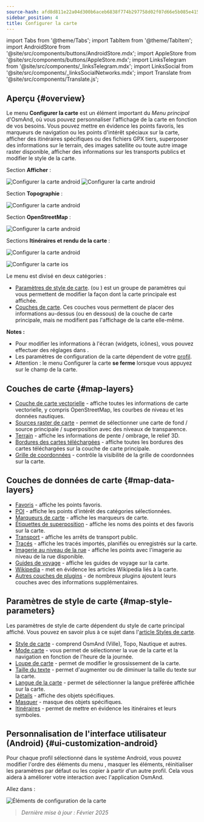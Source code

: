 ```yaml
---
source-hash: afd8d811e22a04d300b6aceb6838f774b297758d02f07d66e5b085e41519527d
sidebar_position: 4
title: Configurer la carte
---
```

import Tabs from '@theme/Tabs';
import TabItem from '@theme/TabItem';
import AndroidStore from '@site/src/components/buttons/AndroidStore.mdx';
import AppleStore from '@site/src/components/buttons/AppleStore.mdx';
import LinksTelegram from '@site/src/components/_linksTelegram.mdx';
import LinksSocial from '@site/src/components/_linksSocialNetworks.mdx';
import Translate from '@site/src/components/Translate.js';



## Aperçu {#overview}

Le menu **Configurer la carte** est un élément important du *Menu principal* d'OsmAnd, où vous pouvez personnaliser l'affichage de la carte en fonction de vos besoins. Vous pouvez mettre en évidence les points favoris, les marqueurs de navigation ou les points d'intérêt spéciaux sur la carte, afficher des itinéraires spécifiques ou des fichiers GPX tiers, superposer des informations sur le terrain, des images satellite ou toute autre image raster disponible, afficher des informations sur les transports publics et modifier le style de la carte.

<Tabs groupId="operating-systems" queryString="current-os">

<TabItem value="android" label="Android">

Section **Afficher** :

![Configurer la carte android](@site/static/img/map/configure_map_show1_andr.png) ![Configurer la carte android](@site/static/img/map/configure_map_show2_andr.png)

Section **Topographie** :

![Configurer la carte android](@site/static/img/map/configure_map_topography_andr.png)

Section **OpenStreetMap** :

![Configurer la carte android](@site/static/img/map/configure_map_osm_andr.png)

Sections **Itinéraires et rendu de la carte** :

![Configurer la carte android](@site/static/img/map/configure_map_routes&Map_rendering_andr.png)

</TabItem>

<TabItem value="ios" label="iOS">

![Configurer la carte ios](@site/static/img/map/configure-map-ios.png)

</TabItem>

</Tabs>


Le menu **<Translate android="true" ids="configure_map"/>** est divisé en deux catégories :

- [Paramètres de style de carte](#map-style-parameters). **<Translate android="true" ids="map_widget_map_rendering"/>** (ou **<Translate ios="true" ids="map_widget_renderer"/>**) est un groupe de paramètres qui vous permettent de modifier la façon dont la carte principale est affichée.
- [Couches de carte](#map-layers). Ces couches vous permettent de placer des informations au-dessus (ou en dessous) de la couche de carte principale, mais ne modifient pas l'affichage de la carte elle-même.

**Notes :**

- Pour modifier les informations à l'écran (widgets, icônes), vous pouvez effectuer des réglages dans [<Translate android="true" ids="layer_map_appearance"/>](../widgets/index.md).
- Les paramètres de configuration de la carte dépendent de votre [profil](../personal/profiles.md).
- Attention : le menu Configurer la carte **se ferme** lorsque vous appuyez sur le champ de la carte.

## Couches de carte {#map-layers}

- [Couche de carte vectorielle](../map/vector-maps.md) - affiche toutes les informations de carte vectorielle, y compris OpenStreetMap, les courbes de niveau et les données nautiques.
- [Sources raster de carte](../map/raster-maps.md#select-raster-maps) - permet de sélectionner une carte de fond / source principale / superposition avec des niveaux de transparence.
- [Terrain](../plugins/topography.md#hillshade-slope-and-altitude-layers) - affiche les informations de pente / ombrage, le relief 3D.
- [Bordures des cartes téléchargées](../map/vector-maps.md#show-borders) - affiche toutes les bordures des cartes téléchargées sur la couche de carte principale.
- [Grille de coordonnées](../map/vector-maps.md#coordinates-grid) - contrôle la visibilité de la grille de coordonnées sur la carte.

## Couches de données de carte {#map-data-layers}

- [Favoris](../map/point-layers-on-map.md) - affiche les points favoris.
- [POI](../map/point-layers-on-map.md) - affiche les points d'intérêt des catégories sélectionnées.
- [Marqueurs de carte](../map/point-layers-on-map.md) - affiche les marqueurs de carte.
- [Étiquettes de superposition](../map/point-layers-on-map.md) - affiche les noms des points et des favoris sur la carte.
- [Transport](../map/vector-maps.md#transport) - affiche les arrêts de transport public.
- [Tracés](../map/tracks/index.md) - affiche les tracés importés, planifiés ou enregistrés sur la carte.
- [Imagerie au niveau de la rue](../plugins/mapillary.md#map-layer) - affiche les points avec l'imagerie au niveau de la rue disponible.
- [Guides de voyage](../plan-route/travel-guides.md) - affiche les guides de voyage sur la carte.
- [Wikipedia](../plugins/wikipedia.md) - met en évidence les articles Wikipedia liés à la carte.
- [Autres couches de plugins](../plugins/index.md#configure-plugin) - de nombreux plugins ajoutent leurs couches avec des informations supplémentaires.

## Paramètres de style de carte {#map-style-parameters}

Les paramètres de style de carte dépendent du style de carte principal affiché. Vous pouvez en savoir plus à ce sujet dans l'[article Styles de carte](../map/vector-maps).

- [Style de carte](../map/vector-maps.md#default-map-styles) - comprend OsmAnd (Ville), Topo, Nautique et autres.
- [Mode carte](../map/vector-maps.md#map-mode) - vous permet de sélectionner la vue de la carte et la navigation en fonction de l'heure de la journée.
- [Loupe de carte](../map/vector-maps.md#map-magnifier) - permet de modifier le grossissement de la carte.
- [Taille du texte](../map/vector-maps.md#text-size) - permet d'augmenter ou de diminuer la taille du texte sur la carte.
- [Langue de la carte](../map/vector-maps.md#map-language) - permet de sélectionner la langue préférée affichée sur la carte.
- [Détails](../map/vector-maps.md#details) - affiche des objets spécifiques.
- [Masquer](../map/vector-maps.md#hide) - masque des objets spécifiques.
- [Itinéraires](../map/vector-maps.md#routes) - permet de mettre en évidence les itinéraires et leurs symboles.

## Personnalisation de l'interface utilisateur (Android) {#ui-customization-android}

Pour chaque profil sélectionné dans le système Android, vous pouvez modifier l'ordre des éléments du menu <Translate android="true" ids="configure_map"/>, masquer les éléments, réinitialiser les paramètres par défaut ou les copier à partir d'un autre profil. Cela vous aidera à améliorer votre interaction avec l'application OsmAnd.

Allez dans : *<Translate android="true" ids="shared_string_menu,configure_profile,ui_customization,configure_map"/>*

![Éléments de configuration de la carte](@site/static/img/settings/configure-screen-ui-customization.png)


> *Dernière mise à jour : Février 2025*